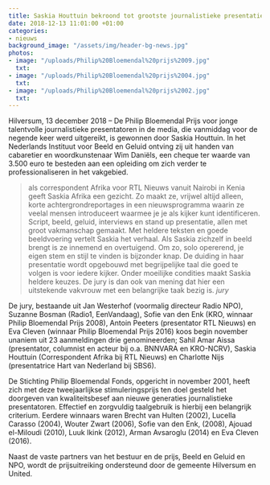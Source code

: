 ```yaml
---
title: Saskia Houttuin bekroond tot grootste journalistieke presentatietalent
date: 2018-12-13 11:01:00 +01:00
categories:
- nieuws
background_image: "/assets/img/header-bg-news.jpg"
photos:
- image: "/uploads/Philip%20Bloemendal%20prijs%2009.jpg"
  txt: 
- image: "/uploads/Philip%20Bloemendal%20prijs%2004.jpg"
  txt: 
- image: "/uploads/Philip%20Bloemendal%20prijs%2002.jpg"
  txt: 
---
```


Hilversum, 13 december 2018 – De Philip Bloemendal Prijs voor jonge talentvolle journalistieke presentatoren in de media, die vanmiddag voor de negende keer werd uitgereikt, is gewonnen door Saskia Houttuin. In het Nederlands Instituut voor Beeld en Geluid ontving zij uit handen van cabaretier en woordkunstenaar Wim Daniëls, een cheque ter waarde van 3.500 euro te besteden aan een opleiding om zich verder te professionaliseren in het vakgebied. 

>als correspondent Afrika voor RTL Nieuws vanuit Nairobi in Kenia geeft Saskia Afrika een gezicht. Zo maakt ze, vrijwel altijd alleen, korte achtergrondreportages in een nieuwsprogramma waarin ze veelal mensen introduceert waarmee je je als kijker kunt identificeren. Script, beeld, geluid, interviews en stand up presentatie, allen met groot vakmanschap gemaakt. Met heldere teksten en goede beeldvoering vertelt Saskia het verhaal. Als Saskia zichzelf in beeld brengt is ze innemend en overtuigend. Om zo, solo opererend, je eigen stem en stijl te vinden is bijzonder knap. De duiding in haar presentatie wordt opgebouwd met begrijpelijke taal die goed te volgen is voor iedere kijker. Onder moeilijke condities maakt Saskia heldere keuzes. De jury is dan ook van mening dat hier een uitstekende vakvrouw met een belangrijke taak bezig is. _jury_

De jury, bestaande uit Jan Westerhof (voormalig directeur Radio NPO), Suzanne Bosman (Radio1, EenVandaag), Sofie van den Enk (KRO, winnaar Philip Bloemendal Prijs 2008), Antoin Peeters (presentator RTL Nieuws) en Eva Cleven (winnaar Philip Bloemendal Prijs 2016) koos begin november unaniem uit 23 aanmeldingen drie genomineerden; Sahil Amar Aissa (presentator, columnist en acteur bij o.a. BNNVARA en KRO-NCRV), Saskia Houttuin (Correspondent Afrika bij RTL Nieuws) en Charlotte Nijs (presentatrice Hart van Nederland bij SBS6). 

De Stichting Philip Bloemendal Fonds, opgericht in november 2001, heeft zich met deze tweejaarlijkse stimuleringsprijs ten doel gesteld het doorgeven van kwaliteitsbesef aan nieuwe generaties journalistieke presentatoren. Effectief en zorgvuldig taalgebruik is hierbij een belangrijk criterium. Eerdere winnaars waren Brecht van Hulten (2002), Lucella Carasso (2004), Wouter Zwart (2006), Sofie van den Enk, (2008), Ajouad el-Miloudi (2010), Luuk Ikink (2012), Arman Avsaroglu (2014) en Eva Cleven (2016). 

Naast de vaste partners van het bestuur en de prijs, Beeld en Geluid en NPO, wordt de prijsuitreiking ondersteund door de gemeente Hilversum en United.

